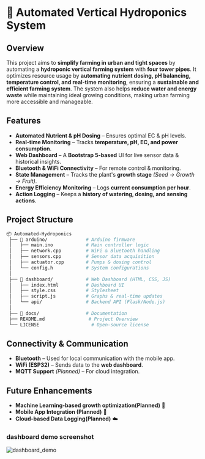 

# 🌱 Automated Vertical Hydroponics System  

## Overview  
This project aims to **simplify farming in urban and tight spaces** by automating a **hydroponic vertical farming system** with **four tower pipes**. It optimizes resource usage by **automating nutrient dosing, pH balancing, temperature control, and real-time monitoring**, ensuring a **sustainable and efficient farming system**. The system also helps **reduce water and energy waste** while maintaining ideal growing conditions, making urban farming more accessible and manageable.  

## Features  
- **Automated Nutrient & pH Dosing** – Ensures optimal EC & pH levels.  
- **Real-time Monitoring** – Tracks **temperature, pH, EC, and power consumption**.  
- **Web Dashboard** – A **Bootstrap 5-based** UI for live sensor data & historical insights.  
- **Bluetooth & WiFi Connectivity** – For remote control & monitoring.  
- **State Management** – Tracks the plant's **growth stage** *(Seed → Growth → Fruit)*.  
- **Energy Efficiency Monitoring** – Logs **current consumption per hour**.  
- **Action Logging** – Keeps a **history of watering, dosing, and sensing actions**.  


## Project Structure  
```bash
📦 Automated-Hydroponics  
 ├── 📁 arduino/              # Arduino firmware  
 │   ├── main.ino            # Main controller logic  
 │   ├── network.cpp         # WiFi & Bluetooth handling  
 │   ├── sensors.cpp         # Sensor data acquisition  
 │   ├── actuator.cpp        # Pumps & dosing control  
 │   └── config.h            # System configurations  
 │  
 ├── 📁 dashboard/            # Web Dashboard (HTML, CSS, JS)  
 │   ├── index.html          # Dashboard UI  
 │   ├── style.css           # Stylesheet  
 │   ├── script.js           # Graphs & real-time updates  
 │   └── api/                # Backend API (Flask/Node.js)  
 │  
 ├── 📁 docs/                 # Documentation  
 ├── README.md                # Project Overview  
 └── LICENSE                   # Open-source license  
```


## Connectivity & Communication  
- **Bluetooth** – Used for local communication with the mobile app.  
- **WiFi (ESP32)** – Sends data to the **web dashboard**.  
- **MQTT Support** *(Planned)* – For cloud integration.  


## Future Enhancements  
- **Machine Learning-based growth optimization(Planned)** 🌿  
- **Mobile App Integration (Planned)** 📱  
- **Cloud-based Data Logging(Planned)** ☁️  

### dashboard demo screenshot
![dashboard_demo](https://github.com/user-attachments/assets/b969e5ce-e3c8-4695-9c0f-2d0888dbe80d)

